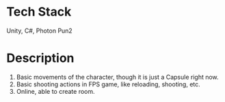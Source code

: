# Tech Stack
Unity, C#, Photon Pun2

# Description
1. Basic movements of the character, though it is just a Capsule right now.
2. Basic shooting actions in FPS game, like reloading, shooting, etc.
3. Online, able to create room.
